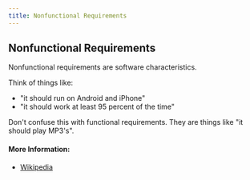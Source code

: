 ```yaml
---
title: Nonfunctional Requirements
---
```

## Nonfunctional Requirements

Nonfunctional requirements are software characteristics.

Think of things like:
* "it should run on Android and iPhone"
* "it should work at least 95 percent of the time"

Don't confuse this with functional requirements. They are things like "it should play MP3's".

#### More Information:
* <a href='https://en.wikipedia.org/wiki/Non-functional_requirement' target='_blank' rel='nofollow'>Wikipedia</a>
